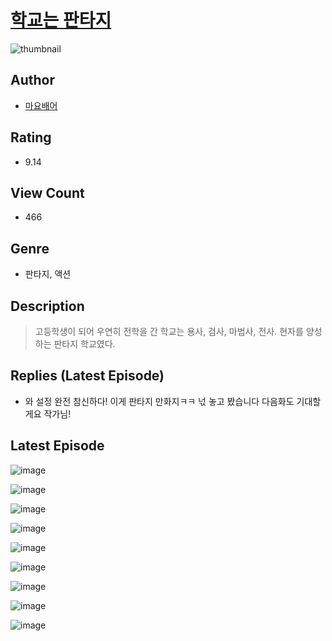 # [학교는 판타지](https://comic.naver.com/bestChallenge/list?titleId=810201)
![thumbnail](https://image-comic.pstatic.net/user_contents_data/challenge_comic/2023/05/23/131396/upload_3847592731479532852_480x623.jpeg)

## Author
- [마요배어](https://comic.naver.com/artistTitle?id=131396)

## Rating
- 9.14

## View Count
- 466

## Genre
- 판타지, 액션

## Description
> 고등학생이 되어 우연히 전학을 간 학교는 용사, 검사, 마법사, 전사. 현자를 양성하는 판타지 학교였다.

## Replies (Latest Episode)
- 와 설정 완전 참신하다! 이게 판타지 만화지ㅋㅋ 넋 놓고 봤습니다 다음화도 기대할게요 작가님!

## Latest Episode
![image](https://image-comic.pstatic.net/user_contents_data/challenge_comic/2023/05/23/131396/upload_7005684988979329328.jpeg)

![image](https://image-comic.pstatic.net/user_contents_data/challenge_comic/2023/05/23/131396/upload_7003715592610132069.jpeg)

![image](https://image-comic.pstatic.net/user_contents_data/challenge_comic/2023/05/23/131396/upload_3691040985417213283.jpeg)

![image](https://image-comic.pstatic.net/user_contents_data/challenge_comic/2023/05/23/131396/upload_3763094370370271334.jpeg)

![image](https://image-comic.pstatic.net/user_contents_data/challenge_comic/2023/05/23/131396/upload_3630521850366343525.jpeg)

![image](https://image-comic.pstatic.net/user_contents_data/challenge_comic/2023/05/23/131396/upload_7219888344672516449.jpeg)

![image](https://image-comic.pstatic.net/user_contents_data/challenge_comic/2023/05/23/131396/upload_3474075424617018420.jpeg)

![image](https://image-comic.pstatic.net/user_contents_data/challenge_comic/2023/05/23/131396/upload_3760614957942924342.jpeg)

![image](https://image-comic.pstatic.net/user_contents_data/challenge_comic/2023/05/23/131396/upload_7365130535606368563.jpeg)
